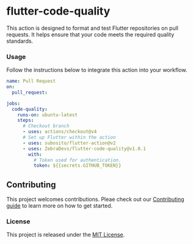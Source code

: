 # flutter-code-quality

This action is designed to format and test Flutter repositories on pull requests. It helps ensure that your code meets the required quality standards.

### Usage

Follow the instructions below to integrate this action into your workflow.

<!-- x-release-please-start-version -->

```yml
name: Pull Request
on:
  pull_request:

jobs:
  code-quality:
    runs-on: ubuntu-latest
    steps:
      # Checkout branch
      - uses: actions/checkout@v4
      # Set up Flutter within the action
      - uses: subosito/flutter-action@v2
      - uses: ZebraDevs/flutter-code-quality@v1.0.1
        with:
          # Token used for authentication.
          token: ${{secrets.GITHUB_TOKEN}}
```

<!-- x-release-please-end -->

## Contributing

This project welcomes contributions. Pleae check out our [Contributing guide](CONTRIBUTING.md) to learn more on how to get started.

### License

This project is released under the [MIT License](./LICENSE).
